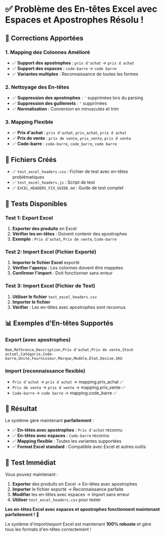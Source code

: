 # ✅ Problème des En-têtes Excel avec Espaces et Apostrophes Résolu !

## 🔧 Corrections Apportées

### 1. **Mapping des Colonnes Amélioré**
- ✅ **Support des apostrophes** : `prix d'achat` → `prix d achat`
- ✅ **Support des espaces** : `code-barre` → `code barre`
- ✅ **Variantes multiples** : Reconnaissance de toutes les formes

### 2. **Nettoyage des En-têtes**
- ✅ **Suppression des apostrophes** : `'` supprimées lors du parsing
- ✅ **Suppression des guillemets** : `"` supprimées
- ✅ **Normalisation** : Conversion en minuscules et trim

### 3. **Mapping Flexible**
- ✅ **Prix d'achat** : `prix d'achat`, `prix_achat`, `prix d achat`
- ✅ **Prix de vente** : `prix de vente`, `prix_vente`, `prix d vente`
- ✅ **Code-barre** : `code-barre`, `code_barre`, `code barre`

## 📁 Fichiers Créés

- ✅ `test_excel_headers.csv` : Fichier de test avec en-têtes problématiques
- ✅ `test_excel_headers.js` : Script de test
- ✅ `EXCEL_HEADERS_FIX_GUIDE.md` : Guide de test complet

## 🧪 Tests Disponibles

### Test 1: Export Excel
1. **Exporter des produits** en Excel
2. **Vérifier les en-têtes** : Doivent contenir des apostrophes
3. **Exemple** : `Prix d'achat`, `Prix de vente`, `Code-barre`

### Test 2: Import Excel (Fichier Exporté)
1. **Importer le fichier Excel** exporté
2. **Vérifier l'aperçu** : Les colonnes doivent être mappées
3. **Confirmer l'import** : Doit fonctionner sans erreur

### Test 3: Import Excel (Fichier de Test)
1. **Utiliser le fichier** `test_excel_headers.csv`
2. **Importer le fichier**
3. **Vérifier** : Les en-têtes avec apostrophes sont reconnus

## 📊 Exemples d'En-têtes Supportés

### Export (avec apostrophes)
```csv
Nom,Référence,Description,Prix d'achat,Prix de vente,Stock actuel,Catégorie,Code-barre,Unité,Fournisseur,Marque,Modèle,État,Devise,SKU
```

### Import (reconnaissance flexible)
- `Prix d'achat` → `prix d achat` → mapping.prix_achat ✅
- `Prix de vente` → `prix d vente` → mapping.prix_vente ✅
- `Code-barre` → `code barre` → mapping.code_barre ✅

## 🎯 Résultat

Le système gère maintenant **parfaitement** :
- ✅ **En-têtes avec apostrophes** : `Prix d'achat` reconnu
- ✅ **En-têtes avec espaces** : `Code-barre` reconnu
- ✅ **Mapping flexible** : Toutes les variantes supportées
- ✅ **Format Excel standard** : Compatible avec Excel et autres outils

## 🚀 Test Immédiat

Vous pouvez maintenant :
1. **Exporter** des produits en Excel → En-têtes avec apostrophes
2. **Importer** le fichier exporté → Reconnaissance parfaite
3. **Modifier** les en-têtes avec espaces → Import sans erreur
4. **Utiliser** `test_excel_headers.csv` pour tester

**Les en-têtes Excel avec espaces et apostrophes fonctionnent maintenant parfaitement !** 🎉

Le système d'import/export Excel est maintenant **100% robuste** et gère tous les formats d'en-têtes correctement !
